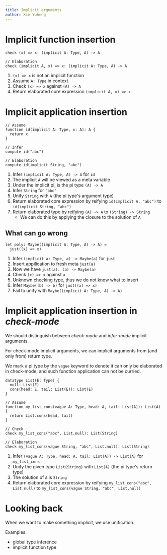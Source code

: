 ```yaml
---
title: Implicit arguments
author: Xie Yuheng
---
```


# Implicit function insertion

```cicada
check (x) => x: (implicit A: Type, A) -> A

// Elaboration
check (implicit A, x) => x: (implicit A: Type, A) -> A
```

1. `(x) => x` is not an implicit function
2. Assume `A: Type` in context
3. Check `(x) => x` against `(A) -> A`
4. Return elaborated core expression `(implicit A, x) => x`

# Implicit application insertion

```cicada
// Assume
function id(implicit A: Type, x: A): A {
  return x
}

// Infer
compute id("abc")

// Elaboration
compute id(implicit String, "abc")
```

1. Infer `(implicit A: Type, A) -> A` for `id`
2. The implicit `A` will be viewed as a meta variable
3. Under the implicit pi, is the pi type `(A) -> A`
4. Infer `String` for `"abc"`
5. Unify `String` with `A` (the pi type's argument type)
6. Return elaborated core expression by reifying `id(implicit A, "abc")` to `id(implicit String, "abc")`
7. Return elaborated type by reifying `(A) -> A` to `(String) -> String`
   - We can do this by applying the closure to the solution of `A`

## What can go wrong

```cicada counterexample
let poly: Maybe((implicit A: Type, A) -> A) =
  just((x) => x)
```

1. Infer `(implicit a: Type, a) -> Maybe(a)` for `just`
2. Insert appilication to fresh meta `just(a)`
3. Now we have `just(a): (a) -> Maybe(a)`
4. Check `(x) => x` against `a`
5. Unknown checking type, thus we do not know what to insert
6. Infer `Maybe((b) -> b)` for `just((x) => x)`
7. Fail to unify with `Maybe((implicit A: Type, A) -> A)`

# Implicit application insertion in _check-mode_

We should distinguish between _check-mode_ and _infer-mode_ implicit arguments.

For check-mode implicit arguments,
we can implicit arguments from (and only from) return type.

We mark a pi type by the `vague` keyword
to denote it can only be elaborated in check-mode,
and such function application can not be curried.

```cicada
datatype List(E: Type) {
  null: List(E)
  cons(head: E, tail: List(E)): List(E)
}

// Assume
function my_list_cons(vague A: Type, head: A, tail: List(A)): List(A) {
  return List.cons(head, tail)
}

// Check
check my_list_cons("abc", List.null): List(String)

// Elaboration
check my_list_cons(vague String, "abc", List.null): List(String)
```

1. Infer `(vague A: Type, head: A, tail: List(A)) -> List(A)` for `my_list_cons`
2. Unify the given type `List(String)` with `List(A)` (the pi type's return type)
3. The solution of `A` is `String`
4. Return elaborated core expression by reifying `my_list_cons("abc", List.null)` to `my_list_cons(vague String, "abc", List.null)`

# Looking back

When we want to make something implicit, we use unification.

Examples:

- global type inference
- implicit function type
